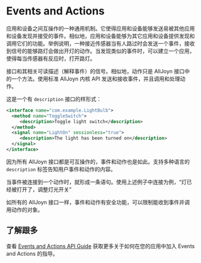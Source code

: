# Events and Actions

应用和设备之间互操作的一种通用机制。它使得应用和设备能够发送易被其他应用和设备发现并接受的事件。相似地，应用和设备能够为其它应用和设备提供发现和调用它们的功能。举例说明，一种接近传感器当有人路过时会发送一个事件，接收到信号的能够路灯会做出开灯的动作。当发现类似的事件时，可以建立一个应用，使得每当传感器有反应时，打开路灯。

接口和其相关可读描述（解释事件）的信号。相似地，动作只是 AllJoyn 接口中的一个方法。使用标准 AllJoyn 内核 API 发送和接收事件，并且调用和处理动作。

这是一个有 `description` 接口的样形式：

```xml
<interface name="com.example.LightBulb">
  <method name="ToggleSwitch">
     <description>Toggle light switch</description>
  </method>
  <signal name="LightOn" sessionless="true">
     <description>The light has been turned on</description>
  </signal>
</interface>
```

因为所有 AllJoyn 接口都是可互操作的，事件和动作也是如此。支持多种语言的 `description` 标签告知用户事件和动作的内容。

当事件被连接到一个动作时，就形成一条语句。使用上述例子中连接为例，“灯已经被打开了，调整灯光开关”

如所有的 AllJoyn 接口一样，事件和动作有安全功能，可以限制能收到事件并调用动作的对象。

## 了解跟多

查看 [Events and Actions API Guide][events-actions] 获取更多关于如何在您的应用中加入 Events and Actions 的指导。

[events-actions]: /develop/api-guide/events-and-actions

